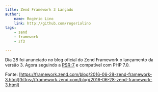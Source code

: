 ```yaml
---
title: Zend Framework 3 Lançado
author:
    name: Rogério Lino
    link: http://github.com/rogeriolino
tags:
    - zend
    - framework
    - zf3

---
```


Dia 28 foi anunciado no blog oficial do Zend Framework o lançamento da versão 3. Agora seguindo a [PSR-7](http://www.php-fig.org/psr/psr-7/) e compatível com PHP 7.0.

Fonte: [https://framework.zend.com/blog/2016-06-28-zend-framework-3.html](https://framework.zend.com/blog/2016-06-28-zend-framework-3.html)
